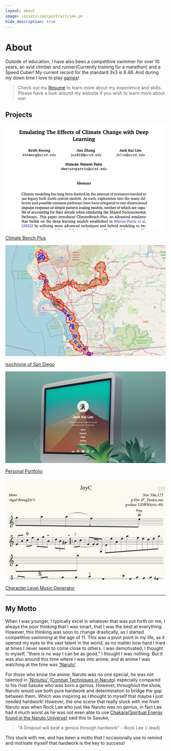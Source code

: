 ```yaml
---
layout: about 
image: \assets\img\portraits\me.pn
hide_description: true
---
```



# About


<!--author-->

Outside of education, I have also been a competitive swimmer for over 10 years, an avid climber and runner(Currently training for a marathon) and a Speed Cuber! My current record for the standard 3x3 is 8.48. And during my down time I love to play [games](/games/)!

> Check out my [Resume](/resume/) to learn more about my experience and skills.
> Please have a look around my website if you wish to learn more about me! 

## Projects
<div id = "my-project-cards">
<div id = "project-cards">
    <a href = "/projects/dsc/CB/Plus/" class = "project-card">
    <div class = "project-card-border"></div>
    <div class = "project-card-content"><img src="\assets\projects\ClimateBench\Plus\report.png" alt="Climate Bench Report Preview"><p>Climate Bench Plus</p></div>
    </a>
    <a href = "/projects/vis/isochrone-of-san-diego/" class = "project-card">
    <div class = "project-card-border"></div>
    <div class = "project-card-content"><img src="\assets\about_imgs\isochrone.png" alt="San Diego Isochrone"><p>Isochrone of San Diego</p></div>
    </a>
    <a href = "/personal-portfolio/" class = "project-card">
    <div class = "project-card-border"></div>
    <div class = "project-card-content"><img src="\assets\about_imgs\website.png" alt="San Diego Isochrone"><p>Personal Portfolio</p></div>
    </a>
    <a href = "/projects/dsc/DeepLearning/MusicGen/RNN&LSTM/" class = "project-card">
    <div class = "project-card-border"></div>
    <div class = "project-card-content"><img src="\assets\projects\Deep-Learning/Character-Level-Music-Generator/home.png"><p>Character Level Music Generator</p></div>
    </a>
</div>
</div>

<hr>



## My Motto
When I was younger, I typically excel in whatever that was put forth on me, I always the poor thinking that I was smart, that I was the best at everything. However, this thinking was soon to change drastically, as I started competitive swimming at the age of 11. This was a pivot point in my life, as it opened my eyes to the vast talent in the world, as no matter how hard I tried at times I never seem to come close to others. I was demotivated, I thought to myself, "there is no way I can be as good," I thought I was nothing. But it was also around this time where I was into anime, and at anime I was watching at the time was ['Naruto'](https://www.imdb.com/title/tt0409591/). 

For those who know the anime, Naruto was no one special, he was not talented in ['Ninjutsu' (Combat Techniques in Naruto)](https://naruto.fandom.com/wiki/Ninjutsu) especially compared to his rival Sasuke who was born a genius. However, throughout the show, Naruto would use both pure hardwork and determination to bridge the gap between them. Which was inspiring as I thought to myself that maybe I just needed hardwork! However, the one scene that really stuck with me from Naruto was when Rock Lee who just like Naruto was no genius, in fact Lee had it much worst as he was not even able to use [Chakara(Spiritual Energy found in the Naruto Universe)](https://narutoprofile.fandom.com/wiki/Chakra#:~:text=Chakra%20is%20the%20resulting%20form,training%2C%20stimulants%2C%20and%20exercise.) said this to Sasuke,
> "A Dropout will beat a genius through hardwork" - Rock Lee
{:.lead}

This stuck with me, and has been a motto that I occasionally use to remind and motivate myself that hardwork is the key to success!
